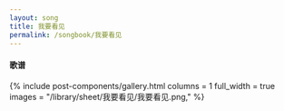 ```yaml
---
layout: song
title: 我要看见
permalink: /songbook/我要看见
---
```


#### 歌谱

{% include post-components/gallery.html
    columns = 1
    full_width = true
    images = "/library/sheet/我要看见/我要看见.png,"
%}
